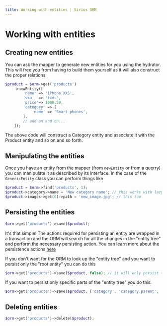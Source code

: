```yaml
---
title: Working with entities | Sirius ORM
---
```


# Working with entities

## Creating new entities

You can ask the mapper to generate new entities for you using the hydrator. 
This will free you from having to build them yourself as it will also construct the proper relations

```php
$product = $orm->get('products')
    ->newEntity([
        'name' => 'iPhone XXS',
        'sku'  => 'ixxs',
        'price'=> 1000.50,
        'category' => [
            'name' => 'Smart phones',
        ],
        // and on and on...
    ]);
```

The above code will construct a Category entity and associate it with the Product entity and so on and so forth.

## Manipulating the entities

Once you have an entity from the mapper (from `newEntity` or from a querry) you can manipulate it as described by its interface. In the case of the `GenericEntity` class you can perform things like

```php
$product = $orm->find('products', 1);
$product->category->name = 'New category name'; // this works with lazy loading
$product->images->get(0)->path = 'new_image.jpg'; // this too
```

## Persisting the entities

```php
$orm->get('products')->save($product);
```

It's that simple! The actions required for persisting an entity are wrapped in a transaction and the ORM will search for all the changes in the "entity tree" and perform the necessary persisting action. You can learn more about the
 persistence actions [here](the_actions.md)
 
If you don't want for the ORM to look up the "entity tree" and you want to persist only the "root entity" you can do this

```php
$orm->get('products')->save($product, false); // it will only persist the product row
```

If you want to persist only specific parts of the "entity tree" you do this:

```php
$orm->get('products')->save($product, ['category', 'category.parent', 'images']);
```

## Deleting entities

```php
$orm->get('products')->delete($product);
```